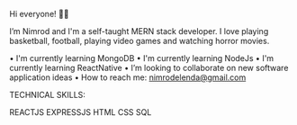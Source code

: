 Hi everyone! 👋😊

I’m Nimrod and I'm a self-taught MERN stack developer. I love playing basketball, football, playing video games
and watching horror movies.

• I'm currently learning MongoDB
• I'm currently learning NodeJs
• I'm currently learning ReactNative
• I’m looking to collaborate on new software application ideas
• How to reach me: nimrodelenda@gmail.com

TECHNICAL SKILLS:

REACTJS
EXPRESSJS
HTML
CSS
SQL


